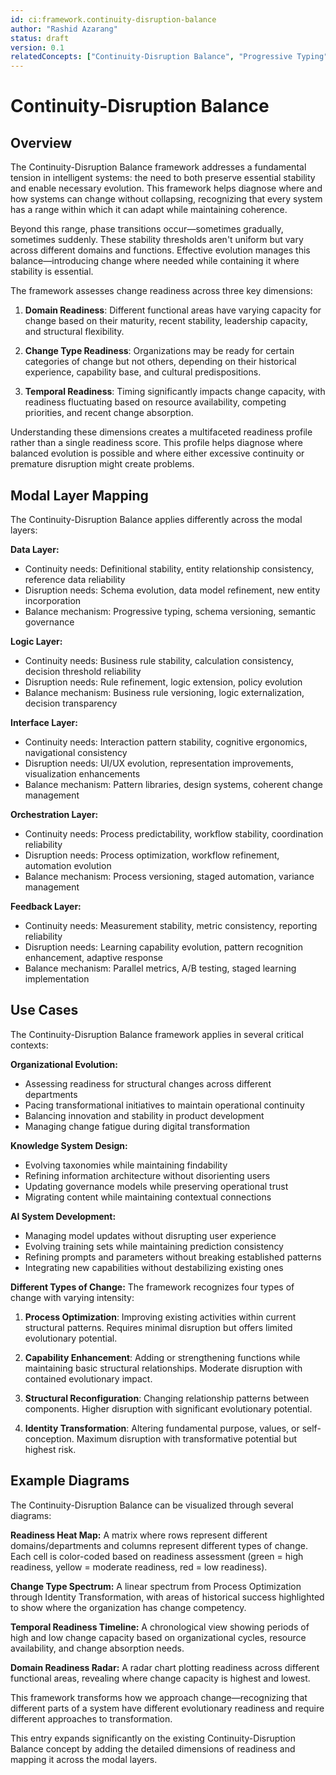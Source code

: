 ```yaml
---
id: ci:framework.continuity-disruption-balance
author: "Rashid Azarang"
status: draft
version: 0.1
relatedConcepts: ["Continuity-Disruption Balance", "Progressive Typing"]
---
```


<!-- Migration Status: Complete -->

# Continuity-Disruption Balance

## Overview

The Continuity-Disruption Balance framework addresses a fundamental tension in intelligent systems: the need to both preserve essential stability and enable necessary evolution. This framework helps diagnose where and how systems can change without collapsing, recognizing that every system has a range within which it can adapt while maintaining coherence.

Beyond this range, phase transitions occur—sometimes gradually, sometimes suddenly. These stability thresholds aren't uniform but vary across different domains and functions. Effective evolution manages this balance—introducing change where needed while containing it where stability is essential.

The framework assesses change readiness across three key dimensions:

1. **Domain Readiness**: Different functional areas have varying capacity for change based on their maturity, recent stability, leadership capacity, and structural flexibility.

2. **Change Type Readiness**: Organizations may be ready for certain categories of change but not others, depending on their historical experience, capability base, and cultural predispositions.

3. **Temporal Readiness**: Timing significantly impacts change capacity, with readiness fluctuating based on resource availability, competing priorities, and recent change absorption.

Understanding these dimensions creates a multifaceted readiness profile rather than a single readiness score. This profile helps diagnose where balanced evolution is possible and where either excessive continuity or premature disruption might create problems.

## Modal Layer Mapping

The Continuity-Disruption Balance applies differently across the modal layers:

**Data Layer:**
- Continuity needs: Definitional stability, entity relationship consistency, reference data reliability
- Disruption needs: Schema evolution, data model refinement, new entity incorporation
- Balance mechanism: Progressive typing, schema versioning, semantic governance

**Logic Layer:**
- Continuity needs: Business rule stability, calculation consistency, decision threshold reliability
- Disruption needs: Rule refinement, logic extension, policy evolution
- Balance mechanism: Business rule versioning, logic externalization, decision transparency

**Interface Layer:**
- Continuity needs: Interaction pattern stability, cognitive ergonomics, navigational consistency
- Disruption needs: UI/UX evolution, representation improvements, visualization enhancements
- Balance mechanism: Pattern libraries, design systems, coherent change management

**Orchestration Layer:**
- Continuity needs: Process predictability, workflow stability, coordination reliability
- Disruption needs: Process optimization, workflow refinement, automation evolution
- Balance mechanism: Process versioning, staged automation, variance management

**Feedback Layer:**
- Continuity needs: Measurement stability, metric consistency, reporting reliability
- Disruption needs: Learning capability evolution, pattern recognition enhancement, adaptive response
- Balance mechanism: Parallel metrics, A/B testing, staged learning implementation

## Use Cases

The Continuity-Disruption Balance framework applies in several critical contexts:

**Organizational Evolution:**
- Assessing readiness for structural changes across different departments
- Pacing transformational initiatives to maintain operational continuity
- Balancing innovation and stability in product development
- Managing change fatigue during digital transformation

**Knowledge System Design:**
- Evolving taxonomies while maintaining findability
- Refining information architecture without disorienting users
- Updating governance models while preserving operational trust
- Migrating content while maintaining contextual connections

**AI System Development:**
- Managing model updates without disrupting user experience
- Evolving training sets while maintaining prediction consistency
- Refining prompts and parameters without breaking established patterns
- Integrating new capabilities without destabilizing existing ones

**Different Types of Change:**
The framework recognizes four types of change with varying intensity:

1. **Process Optimization**: Improving existing activities within current structural patterns. Requires minimal disruption but offers limited evolutionary potential.

2. **Capability Enhancement**: Adding or strengthening functions while maintaining basic structural relationships. Moderate disruption with contained evolutionary impact.

3. **Structural Reconfiguration**: Changing relationship patterns between components. Higher disruption with significant evolutionary potential.

4. **Identity Transformation**: Altering fundamental purpose, values, or self-conception. Maximum disruption with transformative potential but highest risk.

## Example Diagrams

The Continuity-Disruption Balance can be visualized through several diagrams:

**Readiness Heat Map:**
A matrix where rows represent different domains/departments and columns represent different types of change. Each cell is color-coded based on readiness assessment (green = high readiness, yellow = moderate readiness, red = low readiness).

**Change Type Spectrum:**
A linear spectrum from Process Optimization through Identity Transformation, with areas of historical success highlighted to show where the organization has change competency.

**Temporal Readiness Timeline:**
A chronological view showing periods of high and low change capacity based on organizational cycles, resource availability, and change absorption needs.

**Domain Readiness Radar:**
A radar chart plotting readiness across different functional areas, revealing where change capacity is highest and lowest.

This framework transforms how we approach change—recognizing that different parts of a system have different evolutionary readiness and require different approaches to transformation.

This entry expands significantly on the existing Continuity-Disruption Balance concept by adding the detailed dimensions of readiness and mapping it across the modal layers.